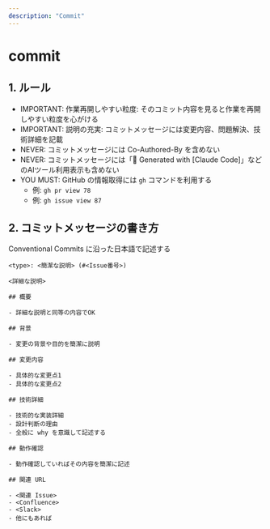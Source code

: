 ```yaml
---
description: "Commit"
---
```


# commit

## 1. ルール

- IMPORTANT: 作業再開しやすい粒度: そのコミット内容を見ると作業を再開しやすい粒度を心がける
- IMPORTANT: 説明の充実: コミットメッセージには変更内容、問題解決、技術詳細を記載
- NEVER: コミットメッセージには Co-Authored-By を含めない
- NEVER: コミットメッセージには「🤖 Generated with [Claude Code]」などのAIツール利用表示も含めない
- YOU MUST: GitHub の情報取得には `gh` コマンドを利用する
    - 例: `gh pr view 78`
    - 例: `gh issue view 87`

## 2. コミットメッセージの書き方

Conventional Commits に沿った日本語で記述する

```
<type>: <簡潔な説明> (#<Issue番号>)

<詳細な説明>

## 概要

- 詳細な説明と同等の内容でOK

## 背景

- 変更の背景や目的を簡潔に説明

## 変更内容

- 具体的な変更点1
- 具体的な変更点2

## 技術詳細

- 技術的な実装詳細
- 設計判断の理由
- 全般に why を意識して記述する

## 動作確認

- 動作確認していればその内容を簡潔に記述

## 関連 URL

- <関連 Issue>
- <Confluence>
- <Slack>
- 他にもあれば
```
